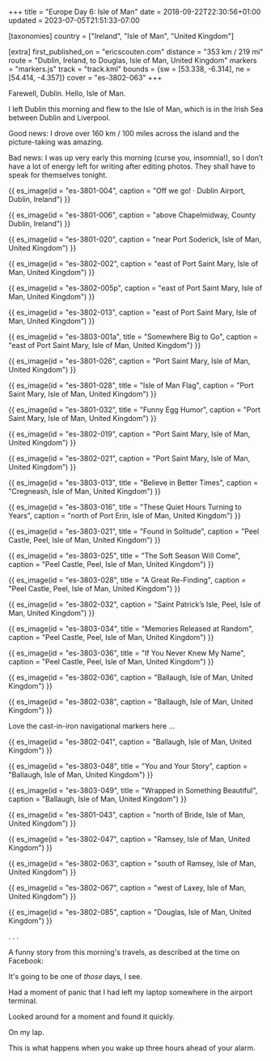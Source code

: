 +++
title = "Europe Day 6: Isle of Man"
date = 2018-09-22T22:30:56+01:00
updated = 2023-07-05T21:51:33-07:00

[taxonomies]
country = ["Ireland", "Isle of Man", "United Kingdom"]

[extra]
first_published_on = "ericscouten.com"
distance = "353 km / 219 mi"
route = "Dublin, Ireland, to Douglas, Isle of Man, United Kingdom"
markers = "markers.js"
track = "track.kml"
bounds = {sw = [53.338, -6.314], ne = [54.414, -4.357]}
cover = "es-3802-063"
+++

Farewell, Dublin. Hello, Isle of Man.

I left Dublin this morning and flew to the Isle of Man, which is in the Irish Sea between Dublin and Liverpool.

<!-- more -->

Good news: I drove over 160 km / 100 miles across the island and the picture-taking was amazing.

Bad news: I was up very early this morning (curse you, insomnia!), so I don’t have a lot of energy left for writing after editing photos. They shall have to speak for themselves tonight.

{{ es_image(id = "es-3801-004", caption = "Off we go! · Dublin Airport, Dublin, Ireland") }}

{{ es_image(id = "es-3801-006", caption = "above Chapelmidway, County Dublin, Ireland") }}

{{ es_image(id = "es-3801-020", caption = "near Port Soderick, Isle of Man, United Kingdom") }}

{{ es_image(id = "es-3802-002", caption = "east of Port Saint Mary, Isle of Man, United Kingdom") }}

{{ es_image(id = "es-3802-005p", caption = "east of Port Saint Mary, Isle of Man, United Kingdom") }}

{{ es_image(id = "es-3802-013", caption = "east of Port Saint Mary, Isle of Man, United Kingdom") }}

{{ es_image(id = "es-3803-001a", title = "Somewhere Big to Go", caption = "east of Port Saint Mary, Isle of Man, United Kingdom") }}

{{ es_image(id = "es-3801-026", caption = "Port Saint Mary, Isle of Man, United Kingdom") }}

{{ es_image(id = "es-3801-028", title = "Isle of Man Flag", caption = "Port Saint Mary, Isle of Man, United Kingdom") }}

{{ es_image(id = "es-3801-032", title = "Funny Egg Humor", caption = "Port Saint Mary, Isle of Man, United Kingdom") }}

{{ es_image(id = "es-3802-019", caption = "Port Saint Mary, Isle of Man, United Kingdom") }}

{{ es_image(id = "es-3802-021", caption = "Port Saint Mary, Isle of Man, United Kingdom") }}

{{ es_image(id = "es-3803-013", title = "Believe in Better Times", caption = "Cregneash, Isle of Man, United Kingdom") }}

{{ es_image(id = "es-3803-016", title = "These Quiet Hours Turning to Years", caption = "north of Port Erin, Isle of Man, United Kingdom") }}

{{ es_image(id = "es-3803-021", title = "Found in Solitude", caption = "Peel Castle, Peel, Isle of Man, United Kingdom") }}

{{ es_image(id = "es-3803-025", title = "The Soft Season Will Come", caption = "Peel Castle, Peel, Isle of Man, United Kingdom") }}

{{ es_image(id = "es-3803-028", title = "A Great Re-Finding", caption = "Peel Castle, Peel, Isle of Man, United Kingdom") }}

{{ es_image(id = "es-3802-032", caption = "Saint Patrick’s Isle, Peel, Isle of Man, United Kingdom") }}

{{ es_image(id = "es-3803-034", title = "Memories Released at Random", caption = "Peel Castle, Peel, Isle of Man, United Kingdom") }}

{{ es_image(id = "es-3803-036", title = "If You Never Knew My Name", caption = "Peel Castle, Peel, Isle of Man, United Kingdom") }}

{{ es_image(id = "es-3802-036", caption = "Ballaugh, Isle of Man, United Kingdom") }}

{{ es_image(id = "es-3802-038", caption = "Ballaugh, Isle of Man, United Kingdom") }}

Love the cast-in-iron navigational markers here ...

{{ es_image(id = "es-3802-041", caption = "Ballaugh, Isle of Man, United Kingdom") }}

{{ es_image(id = "es-3803-048", title = "You and Your Story", caption = "Ballaugh, Isle of Man, United Kingdom") }}

{{ es_image(id = "es-3803-049", title = "Wrapped in Something Beautiful", caption = "Ballaugh, Isle of Man, United Kingdom") }}

{{ es_image(id = "es-3801-043", caption = "north of Bride, Isle of Man, United Kingdom") }}

{{ es_image(id = "es-3802-047", caption = "Ramsey, Isle of Man, United Kingdom") }}

{{ es_image(id = "es-3802-063", caption = "south of Ramsey, Isle of Man, United Kingdom") }}

{{ es_image(id = "es-3802-067", caption = "west of Laxey, Isle of Man, United Kingdom") }}

{{ es_image(id = "es-3802-085", caption = "Douglas, Isle of Man, United Kingdom") }}

. . .

A funny story from this morning's travels, as described at the time on Facebook:

It's going to be one of _those_ days, I see.

Had a moment of panic that I had left my laptop somewhere in the airport terminal.

Looked around for a moment and found it quickly.

On my lap.

This is what happens when you wake up three hours ahead of your alarm.
